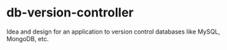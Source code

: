 # db-version-controller
Idea and design for an application to version control databases like MySQL, MongoDB, etc.
